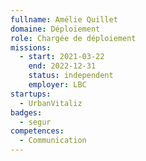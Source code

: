 ```yaml
---
fullname: Amélie Quillet
domaine: Déploiement
role: Chargée de déploiement
missions:
  - start: 2021-03-22
    end: 2022-12-31
    status: independent
    employer: LBC
startups:
  - UrbanVitaliz
badges:
  - segur
competences:
  - Communication
---
```

